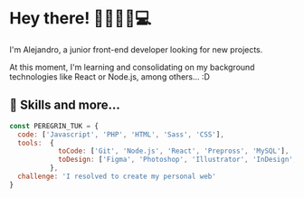 # Hey there! 👋🏼🧔🏼💻
I'm Alejandro, a junior front-end developer looking for new projects.

At this moment, I'm learning and consolidating on my background technologies like React or Node.js, among others... :D


## 🧰 Skills and more...
```js
const PEREGRIN_TUK = {
  code: ['Javascript', 'PHP', 'HTML', 'Sass', 'CSS'],
  tools:  {
            toCode: ['Git', 'Node.js', 'React', 'Prepross', 'MySQL'],
            toDesign: ['Figma', 'Photoshop', 'Illustrator', 'InDesign', 'WordPress']
          },
  challenge: 'I resolved to create my personal web'
}
```

<!--
## 👨🏻‍💻 Projects

- 🌐 Projecto 1 - Breve descripción.
- 🌐 Projecto 2 - Breve descripción.
- 👾 Projecto 3 - Breve descripción.
- 🤖 Projecto 4 - Breve descripción.
- ...


## 📫 Reach me

Iconos de mis RRSS con enlace a las mismas.

-->
